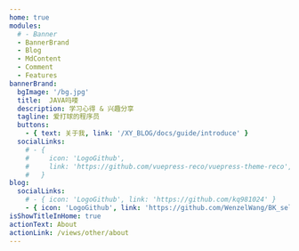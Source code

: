 ```yaml
---
home: true
modules:
  # - Banner
  - BannerBrand
  - Blog
  - MdContent
  - Comment
  - Features
bannerBrand:
  bgImage: '/bg.jpg'
  title:  JAVA吗喽
  description: 学习心得 & 兴趣分享
  tagline: 爱打球的程序员
  buttons:
    - { text: 关于我, link: '/XY_BLOG/docs/guide/introduce' }
  socialLinks:
    # - {
    #     icon: 'LogoGithub',
    #     link: 'https://github.com/vuepress-reco/vuepress-theme-reco',
    #   }
blog:
  socialLinks:
    # - { icon: 'LogoGithub', link: 'https://github.com/kq981024' }
    - { icon: 'LogoGithub', link: 'https://github.com/WenzelWang/BK_self.git' }
isShowTitleInHome: true
actionText: About
actionLink: /views/other/about
---
```

